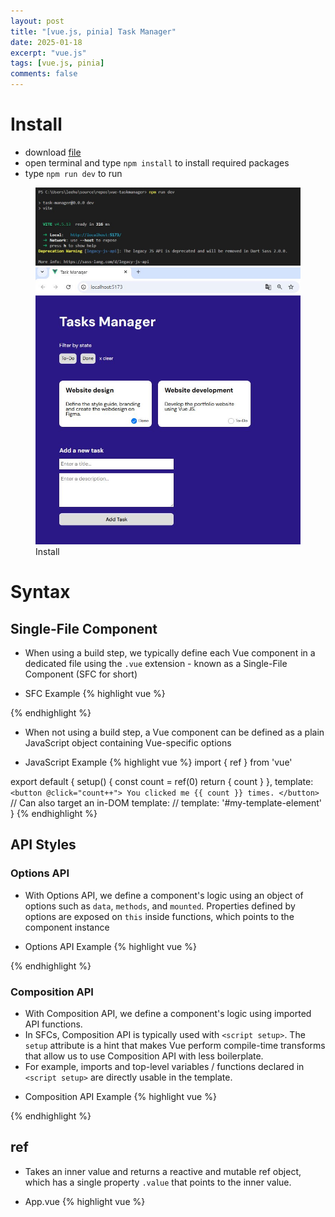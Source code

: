 ```yaml
---
layout: post
title: "[vue.js, pinia] Task Manager"
date: 2025-01-18
excerpt: "vue.js"
tags: [vue.js, pinia]
comments: false
---
```


# Install
- download <a href="https://github.com/Daweb-Schools/vue-composition-pinia-youtube">file</a>
- open terminal and type `npm install` to install required packages
- type `npm run dev` to run

<figure class="half">
  <a href="/assets/img/posts/vue_taskmanager/0.jpg"><img src="/assets/img/posts/vue_taskmanager/0.jpg"></a>
  <a href="/assets/img/posts/vue_taskmanager/1.jpg"><img src="/assets/img/posts/vue_taskmanager/1.jpg"></a>
	<figcaption>Install</figcaption>
</figure>

# Syntax

## Single-File Component
- When using a build step, we typically define each Vue component in a dedicated file using the `.vue` extension - known as a Single-File Component (SFC for short)

* SFC Example
{% highlight vue %}
<script setup>
import { ref } from 'vue'

const count = ref(0)
</script>

<template>
  <button @click="count++">You clicked me {{ count }} times.</button>
</template>
{% endhighlight %}

- When not using a build step, a Vue component can be defined as a plain JavaScript object containing Vue-specific options

* JavaScript Example
{% highlight vue %}
import { ref } from 'vue'

export default {
  setup() {
    const count = ref(0)
    return { count }
  },
  template: `
    <button @click="count++">
      You clicked me {{ count }} times.
    </button>`
  // Can also target an in-DOM template:
  // template: '#my-template-element'
}
{% endhighlight %}

## API Styles

### Options API
- With Options API, we define a component's logic using an object of options such as `data`, `methods`, and `mounted`. Properties defined by options are exposed on `this` inside functions, which points to the component instance

* Options API Example
{% highlight vue %}
<script>
export default {
  // Properties returned from data() become reactive state
  // and will be exposed on `this`.
  data() {
    return {
      count: 0
    }
  },

  // Methods are functions that mutate state and trigger updates.
  // They can be bound as event handlers in templates.
  methods: {
    increment() {
      this.count++
    }
  },

  // Lifecycle hooks are called at different stages
  // of a component's lifecycle.
  // This function will be called when the component is mounted.
  mounted() {
    console.log(`The initial count is ${this.count}.`)
  }
}
</script>

<template>
  <button @click="increment">Count is: {{ count }}</button>
</template>
{% endhighlight %}

### Composition API

- With Composition API, we define a component's logic using imported API functions. 
- In SFCs, Composition API is typically used with `<script setup>`. The `setup` attribute is a hint that makes Vue perform compile-time transforms that allow us to use Composition API with less boilerplate.
- For example, imports and top-level variables / functions declared in `<script setup>` are directly usable in the template.

* Composition API Example
{% highlight vue %}
<script setup>
import { ref, onMounted } from 'vue'

// reactive state
const count = ref(0)

// functions that mutate state and trigger updates
function increment() {
  count.value++
}

// lifecycle hooks
onMounted(() => {
  console.log(`The initial count is ${count.value}.`)
})
</script>

<template>
  <button @click="increment">Count is: {{ count }}</button>
</template>
{% endhighlight %}

## ref
- Takes an inner value and returns a reactive and mutable ref object, which has a single property `.value` that points to the inner value.

* App.vue
{% highlight vue %}
<script setup>
import { ref } from 'vue';

const appName = ref("My new task manager");

console.log(appName.value);

...
</script>

<template>

  <main class="container">
    <div class="header">
      <div class="header-side">
        <h1>
          {{ appName }}
        </h1>
      </div>
      <input type="text" v-model="appName">
    </div>
{% endhighlight %}

<figure class="half">
  <a href="/assets/img/posts/vue_taskmanager/2.jpg"><img src="/assets/img/posts/vue_taskmanager/2.jpg"></a>
  <a href="/assets/img/posts/vue_taskmanager/3.jpg"><img src="/assets/img/posts/vue_taskmanager/3.jpg"></a>
	<figcaption>Syntax</figcaption>
</figure>

